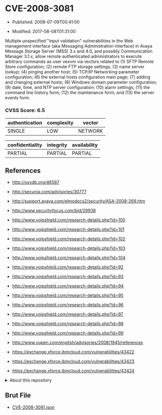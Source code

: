 # CVE-2008-3081

- Published: 2008-07-09T00:41:00

- Modified: 2017-08-08T01:31:00

Multiple unspecified "input validation" vulnerabilities in the Web management interface (aka Messaging Administration interface) in Avaya Message Storage Server (MSS) 3.x and 4.0, and possibly Communication Manager 3.1.x, allow remote authenticated administrators to execute arbitrary commands as user vexvm via vectors related to (1) SFTP Remote Store configuration; (2) remote FTP storage settings; (3) name server lookup; (4) pinging another host; (5) TCP/IP Networking parameter configuration; (6) the external hosts configuration main page; (7) adding and changing external hosts; (8) Windows domain parameter configuration; (9) date, time, and NTP server configuration; (10) alarm settings; (11) the command line history form; (12) the maintenance form; and (13) the server events form.

### CVSS Score: **6.5**

| authentication | complexity | vector |
| --- | --- | --- |
| SINGLE | LOW | NETWORK |

| confidentiality | integrity | availability |
| --- | --- | --- |
| PARTIAL | PARTIAL | PARTIAL |

## References

* http://osvdb.org/46587

* http://secunia.com/advisories/30777

* http://support.avaya.com/elmodocs2/security/ASA-2008-269.htm

* http://www.securityfocus.com/bid/29938

* http://www.voipshield.com/research-details.php?id=100

* http://www.voipshield.com/research-details.php?id=101

* http://www.voipshield.com/research-details.php?id=102

* http://www.voipshield.com/research-details.php?id=103

* http://www.voipshield.com/research-details.php?id=104

* http://www.voipshield.com/research-details.php?id=92

* http://www.voipshield.com/research-details.php?id=93

* http://www.voipshield.com/research-details.php?id=94

* http://www.voipshield.com/research-details.php?id=95

* http://www.voipshield.com/research-details.php?id=96

* http://www.voipshield.com/research-details.php?id=97

* http://www.voipshield.com/research-details.php?id=98

* http://www.voipshield.com/research-details.php?id=99

* http://www.vupen.com/english/advisories/2008/1945/references

* https://exchange.xforce.ibmcloud.com/vulnerabilities/43422

* https://exchange.xforce.ibmcloud.com/vulnerabilities/43423

* https://exchange.xforce.ibmcloud.com/vulnerabilities/43424

<details>
<summary>About this repository</summary> 

  This repository is part of the project [Live Hack CVE](https://github.com/Live-Hack-CVE). Main website can be found [www.live-hack.org](https://www.live-hack.org) 
  
  Made by [Sn0wAlice](https://github.com/Sn0wAlice) for the people that care about security and need to have a feed of the latest CVEs. Hope you enjoy it, don't forget to star the repo and follow me on [Twitter](https://twitter.com/Sn0wAlice) and [Github](https://github.com/Sn0wAlice). And that is my [personnal website](https://www.alice-snow.me/)

  - [Home Page](https://github.com/Live-Hack-CVE)
  - [Framework](https://github.com/Live-Hack-CVE/cve-framework)
  - [CVE database](https://github.com/Live-Hack-CVE/full_database)
  - [Changelog](https://github.com/Live-Hack-CVE/Changelog)
</details>

## Brut File

* [CVE-2008-3081.json](https://raw.githubusercontent.com/Live-Hack-CVE/full_database/main/cves/2008/CVE-2008-3081.json)

